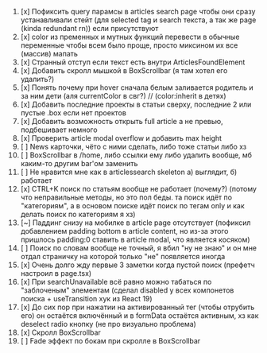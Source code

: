 1. [x] Пофиксить query парамсы в articles search page чтобы они сразу устанавливали стейт (для selected tag и search текста, а так же page (kinda redundant rn)) если присутствуют
2. [x] color из пременных и мутных функций перевести в обычные переменные чтобы всем было проще, просто миксином их все (массив) мапать
3. [x] Странный отступ если текст есть внутри ArticlesFoundElement
4. [x] Добавить скролл мышкой в BoxScrollbar (я там хотел его удалить?)
5. [x] Понять почему при hover сначала белым заливается родитель и за ним дети (аля currentColor в свг?) // (color:inherit в детях)
6. [x] Добавить последние проекты в статьи сверху, последние 2 или пустые .box если нет проектов
7. [x] Добавить возможность открыть full article а не превью, подбешивает немного
8. [x] Проверить article modal overflow и добавить max height
9. [ ] News карточки, чёто с ними сделать, либо тоже статьи либо хз
10. [ ] BoxScrollbar в /home, либо ссылки ему либо удалить вообще, мб каким-то другим bar'ом заменить
11. [ ] Не нравится мне как в articlessearch skeleton а) выглядит, б) работает
12. [x] CTRL+K поиск по статьям вообще не работает (почему?) (потому что неправильные методы, но это пол беды. та поиск идёт по "категориям", а в основом поиске идёт поиск по тегам only и как делать поиск по категориям я хз)
13. [~] Паддинг снизу на мобилке в article page отсутствует (пофиксил добавлением padding bottom в article content, но из-за этого пришлось padding:0 ставить в article modal, что является косяком)
14. [ ] Поиск по словам вообще не точный, я вбил "ну не знаю" и он мне отдал страничку на которой только "не" появляется иногда
15. [x] Очень долго жду первые 3 заметки когда пустой поиск (префетч настроил в page.tsx)
16. [x] При searchUnavailable всё равно можно табаться по "заблоченым" элементам (сделал disabled у всех компонетов поиска + useTransition хук из React 19)
17. [x] До сих пор при нажатии на активированный тег (чтобы отрубить его) он остаётся включённый и в formData остаётся активным, хз как deselect radio кнопку (не про визуально проблема)
18. [x] Скролл BoxScrollbar
19. [ ] Fade эффект по бокам при скролле в BoxScrollbar
